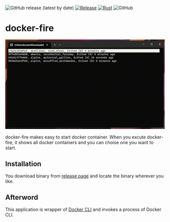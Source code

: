 ![GitHub release (latest by date)](https://img.shields.io/github/v/release/GossiperLoturot/docker-fire)
[![Release](https://github.com/GossiperLoturot/docker-fire/actions/workflows/release.yml/badge.svg)](https://github.com/GossiperLoturot/docker-fire/actions/workflows/release.yml)
[![Rust](https://github.com/GossiperLoturot/docker-fire/actions/workflows/rust.yml/badge.svg)](https://github.com/GossiperLoturot/docker-fire/actions/workflows/rust.yml)
![GitHub](https://img.shields.io/github/license/GossiperLoturot/docker-fire)

# docker-fire

![demo](https://raw.githubusercontent.com/GossiperLoturot/docker-fire/main/img/demo.gif)

docker-fire makes easy to start docker container. When you excute docker-fire, it shows all docker containers and you can choise one you want to start.

## Installation

You download binary from [release page](https://github.com/GossiperLoturot/docker-fire/releases) and locate the binary wherever you like.

## Afterword

This application is wrapper of [Docker CLI](https://github.com/docker/cli) and invokes a process of Docker CLI.
